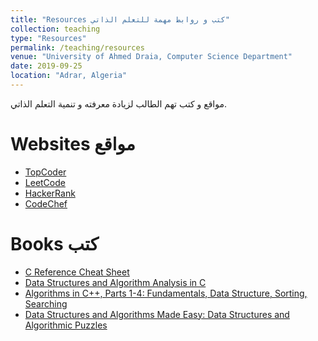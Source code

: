 ```yaml
---
title: "Resources كتب و روابط مهمة للتعلم الذاتي"
collection: teaching
type: "Resources"
permalink: /teaching/resources
venue: "University of Ahmed Draia, Computer Science Department"
date: 2019-09-25
location: "Adrar, Algeria"
---
```


مواقع و كتب تهم الطالب لزيادة معرفته و تنمية التعلم الذاتي.





Websites مواقع
======
* [TopCoder](https://www.topcoder.com/)
* [LeetCode](https://leetcode.com/)
* [HackerRank](https://www.hackerrank.com/)
* [CodeChef](https://www.codechef.com/)


Books كتب
======
* [C Reference Cheat Sheet](https://cheatography.com/ashlyn-black/cheat-sheets/c-reference/)
* [Data Structures and Algorithm Analysis in C]()
* [Algorithms in C++, Parts 1-4: Fundamentals, Data Structure, Sorting, Searching]()
* [Data Structures and Algorithms Made Easy: Data Structures and Algorithmic Puzzles]()




